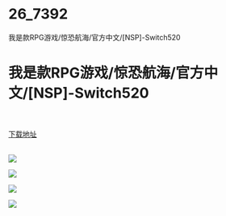 # 26_7392
我是款RPG游戏/惊恐航海/官方中文/[NSP]-Switch520
# 我是款RPG游戏/惊恐航海/官方中文/[NSP]-Switch520
 <br/></br>
[下载地址](https://www.switch520.cc/article/7392 "下载地址")
<br/></br>

<p><span><strong><img src="https://www.switch520.cc/muke_img/upload_art_editor_20201118-1_2eaa743b42f2fd16e0aaead019377216.jpg"></strong></span></p>
<p><span><strong><img src="https://www.switch520.cc/muke_img/upload_art_editor_20201118-1_3aed55814383b73ec13c7911afcce5e0.jpg"></strong></span></p>
<p><span><strong><img src="https://www.switch520.cc/muke_img/upload_art_editor_20201118-1_edff37514cb3273271912e12ed20c298.jpg"></strong></span></p>
<p><span><strong><img src="https://www.switch520.cc/muke_img/upload_art_editor_20201118-1_1511328d69bb149b16effecc5ef00f65.jpg"></strong></span></p>
<p></p>
<p></p>
